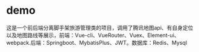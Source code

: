 # demo
这是一个前后端分离脚手架旅游管理类的项目，调用了腾讯地图api、有自身定位以及地图路线等展示，前端：Vue-cli、VueRouter、Vuex、Element-ui、webpack.后端：Springboot、MybatisPlus、JWT。数据库：Redis、Mysql
